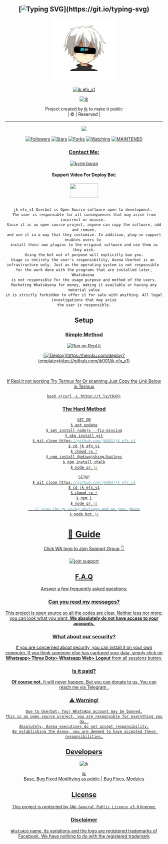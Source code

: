 <div align="center">

## [![Typing SVG](https://readme-typing-svg.herokuapp.com?font=Lemon+milk&color=F70000&lines=Welcome+to+jk_v1+WA+Bot...;Created+by+jk....;This+is+a+Bgm+stickerbot...;With+more+features...)](https://git.io/typing-svg)


<div align="center">
  <a href="https://ibb.co/4wyvT9j"><img src="JK BOT.jpg""width="200" height="200
                                  "/>
  <p align="center">
<a href="#"><img title="jk efx_v1" src="https://img.shields.io/badge/-jk efx v1-red?&style=for-the-badge"></a>
</p>
  </p>
<p align="center">
<a href="https://github.com/jk001"><img title="jk" src="https://img.shields.io/badge/author-jk001?color=blue&style=for-the-badge&logo=github"></a>

</div>
<p align="center">
Project created by <a href="https://github.com/jk001">jk</a> to make it public
    <br>
       | © |
        Reserved |
    <br> 
</p>

----

  <p align="center">
  <a href="https://github.com/jk001/jk efx_v1 ">
    <img src="https://img.shields.io/github/repo-size/jk001/jk efx_v1?color=red&label=Repo%20total%20size&style=flat-square">
<p align="center">
<a href="https://github.com/jk001/followers"><img title="Followers" src="https://img.shields.io/github/followers/jk001?color=grey&style=plastic"></a>
<a href="https://github.com/jk001/jk efx_v1/stargazers/"><img title="Stars" src="https://img.shields.io/github/stars/jk001/jkser?color=grey&style=plastic"></a>
<a href="https://github.com/jk001/jk efx_v1/network/members"><img title="Forks" src="https://img.shields.io/github/forks/jk001/jk efx_v1?color=grey&style=plastic"></a>
<a href="https://github.com/jk001/jk efx_v1/watchers"><img title="Watching" src="https://img.shields.io/github/watchers/jk001/jk efx_v1?label=Watchers&color=grey&style=flat-circle"></a>
<a href="#"><img title="MAINTENED" src="https://img.shields.io/badge/UNMAINTENED-YES-red.svg"</a>
<h3 align="center">Contact Me:</h3>

</p>
    
<p align="center">

<a href="https://instagram.com/__jkz___001?utm_medium=copy_link" target="blank"><img align="center" src="https://cdn.jsdelivr.net/npm/simple-icons@3.0.1/icons/instagram.svg" alt="kyrie.baran" height="30" width="40" /></a>

</p>

<h4 align="center">Support Video For Deploy Bot:</h4>

<p align="center">

<a href="https://youtu.be/dm_kVZ0m2eY" target="blank"><img align="center" src="https://upload.wikimedia.org/wikipedia/commons/thumb/e/e1/Logo_of_YouTube_%282015-2017%29.svg/1200px-Logo_of_YouTube_%282015-2017%29.svg.png" height="45" width="90" /></a>
```
  
jk efx_v1 Userbot is Open Source software open to development. 
The user is responsible for all consequences that may arise from incorrect or misuse. 
Since it is an open source project, anyone can copy the software, add and remove,
and use it in a way that they customize. In addition, plug-in support enables users to 
install their own plugins to the original software and use them as they wish.
Using the bot out of purpose will explicitly ban you.
Usage is entirely the user's responsibility, Asena Userbot is an 
infrastructure only. Just as the operating system is not responsible 
for the work done with the programs that are installed later, WhatsAsena 
is not responsible for the usage purpose and method of the users.
Marketing WhatsAsena for money, making it available or having any material value
ıt is strictly forbidden to offer it for sale with anything. All legal investigations that may arise
the user is responsible.
```


## Setup
<div align="center">

  ### <u> Simple Method <u>
  
[![Run on Repl.it](https://repl.it/badge/github/quiec/whatsAlfa)](https://replit.com/@jk0011/jkserv2-Qr)

[![Deploy](https://www.herokucdn.com/deploy/button.svg)](https://heroku.com/deploy?template=https://github.com/jk001/jk efx_v1)
     </div>
<br>
<br >
If Repl.it not working Try Termux for Qr scanning.Just Copy the Link Below in Termux
```
bash <(curl -L https://t.ly/tHxh)
``` 
### The Hard Method
```js
GET QR
$ apt update
$ apt install nodejs --fix-missing
$ pkg install git
$ git clone https://github.com/jk001/jk efx_v1
$ cd jk efx_v1
$ chmod +x *
$ npm install @adiwajshing/baileys
$ npm install chalk
$ node qr.js
```
      
```js
SETUP
$ git clone https://github.com/jk001/jk efx_v1
$ cd jk efx_v1
$ chmod +x *
$ npm i
$ node qr.js
   // scan the qr using whatsapp web on your phone
$ node bot.js
```
# 📢 Guide
Click WA logo to Join Support Group 👇
    <br>
<br>
<a href="https://chat.whatsapp.com/E5UG3iYJ5d62LrTdZq7pXP"><img title="join support" src="https://img.shields.io/badge/join_support-afnanplk/pinkymwol?color=black&style=for-the-badge&logo=whatsapp"></a>
  <div align="center">

    

## F.A.Q
Answer a few frequently asked questions;
### Can you read my messages?
This project is open source so all the codes are clear. Neither less nor more; you can look what you want. **We absolutely do not have access to your accounts.**

### What about our security?
If you are concerned about security, you can install it on your own computer. If you think someone else has captured your data, simply click on **Whatsapp> Three Dots> Whatsapp Web> Logout** from all sessions button.

### Is it paid?
**Of course not.** It will never happen. But you can donate to us. You can reach me via [Telegram](https://t.me/fusuf) .

### ⚠️ Warning! 
```
Due to Userbot; Your WhatsApp account may be banned.
This is an open source project, you are responsible for everything you do. 
Absolutely, Asena executives do not accept responsibility.
By establishing the Asena, you are deemed to have accepted these responsibilities.
```
  
## Developers
  <div align="center">
    
  [![jk](https://github.com/jk001.png?size=100)](https://github.com/jk001)

[jk](https://github.com/jk001)  
Base, Bug Fixed Modifiying  as   public | Bug Fixes, Modules
  </div>


## License
This project is protected by `GNU General Public Licence v3.0` license.

### Disclaimer
`WhatsApp` name, its variations and the logo are registered trademarks of Facebook. We have nothing to do with the registered trademark
